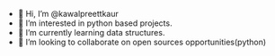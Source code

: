 - 👋 Hi, I’m @kawalpreettkaur
- 👀 I’m interested in python based projects.
- 🌱 I’m currently learning data structures.
- 💞️ I’m looking to collaborate on open sources opportunities(python)

